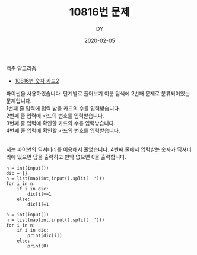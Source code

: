 ﻿---
layout: post
title:  "10816번 문제"
date:   2020-02-05
author: DY
comments: true
categories: backjoon
---


백준 알고리즘 

* [10816번 숫자 카드2](https://www.acmicpc.net/problem/10816)

파이썬을 사용하였습니다.
단계별로 풀어보기 이분 탐색에 2번째 문제로 분류되어있는 문제입니다. <br/>
1번째 줄 입력에 입력 받을 카드의 수를 입력받습니다. <br/>
2번째 줄 입력에 카드의 번호를 입력받습니다. <br/>
3번째 줄 입력에 확인할 카드의 수를 입력받습니다. <br/>
4번째 줄 입력에 확인할 카드의 번호를 입력받습니다. <br/><br/>
        
저는 파이썬의 딕셔너리를 이용해서 풀었습니다. 4번째 줄에서 입력받는 숫자가 딕셔너리에 있으면 답을 출력하고 만약 없으면 0을 출력합니다.
  
~~~
n = int(input())
dic = {}
n = list(map(int,input().split(' ')))
for i in n:
    if i in dic:
        dic[i]+=1
    else:
        dic[i]=1

n = int(input())
n = list(map(int,input().split(' ')))
for i in n:
    if i in dic:
        print(dic[i])
    else:
        print(0)


~~~

